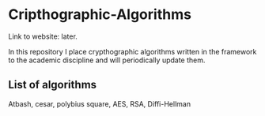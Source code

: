 # Cripthographic-Algorithms
Link to website: later.

In this repository I place crypthographic algorithms written in the framework to the academic discipline and will periodically update them.

## List of algorithms
Atbash, cesar, polybius square, AES, RSA, Diffi-Hellman
